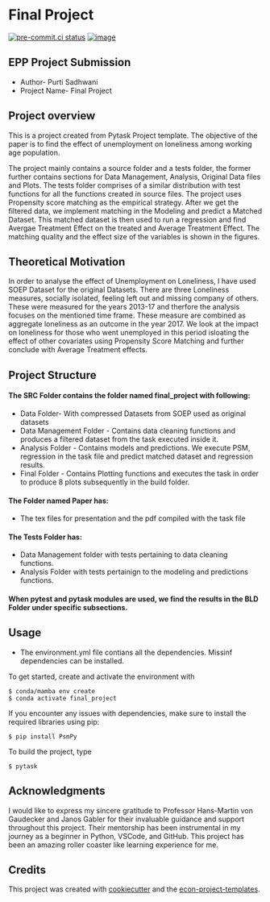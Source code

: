 # Final Project

[![pre-commit.ci status](https://results.pre-commit.ci/badge/github/PurtiS/final_project/main.svg)](https://results.pre-commit.ci/latest/github/PurtiS/final_project/main)
[![image](https://img.shields.io/badge/code%20style-black-000000.svg)](https://github.com/psf/black)

## EPP Project Submission

- Author- Purti Sadhwani
- Project Name- Final Project

## Project overview

This is a project created from Pytask Project template. The objective of the paper is to
find the effect of unemployment on loneliness among working age population.

The project mainly contains a source folder and a tests folder, the former further
contains sections for Data Management, Analysis, Original Data files and Plots. The
tests folder comprises of a similar distribution with test functions for all the
functions created in source files. The project uses Propensity score matching as the
empirical strategy. After we get the filtered data, we implement matching in the
Modeling and predict a Matched Dataset. This matched dataset is then used to run a
regression and find Avergae Treatment Effect on the treated and Average Treatment
Effect. The matching quality and the effect size of the variables is shown in the
figures.

## Theoretical Motivation

In order to analyse the effect of Unemployment on Loneliness, I have used SOEP Dataset
for the original Datasets. There are three Loneliness measures, socially isolated,
feeling left out and missing company of others. These were measured for the years
2013-17 and therfore the analysis focuses on the mentioned time frame. These measure are
combined as aggregate loneliness as an outcome in the year 2017. We look at the impact
on loneliness for those who went unemployed in this period isloating the effect of other
covariates using Propensity Score Matching and further conclude with Average Treatment
effects.

## Project Structure

#### The SRC Folder contains the folder named final_project with following:

- Data Folder- With compressed Datasets from SOEP used as original datasets
- Data Management Folder - Contains data cleaning functions and produces a filtered
  dataset from the task executed inside it.
- Analysis Folder - Contains models and predictions. We execute PSM, regression in the
  task file and predict matched dataset and regression results.
- Final Folder - Contains Plotting functions and executes the task in order to produce 8
  plots subsequently in the build folder.

#### The Folder named Paper has:

- The tex files for presentation and the pdf compiled with the task file

#### The Tests Folder has:

- Data Management folder with tests pertaining to data cleaning functions.
- Analysis Folder with tests pertainign to the modeling and predictions functions.

#### When pytest and pytask modules are used, we find the results in the BLD Folder under specific subsections.

## Usage

- The environment.yml file contians all the dependencies. Missinf dependencies can be
  installed.

To get started, create and activate the environment with

```console
$ conda/mamba env create
$ conda activate final_project
```

If you encounter any issues with dependencies, make sure to install the required
libraries using pip:

```
$ pip install PsmPy
```

To build the project, type

```console
$ pytask
```

## Acknowledgments

I would like to express my sincere gratitude to Professor Hans-Martin von Gaudecker and
Janos Gabler for their invaluable guidance and support throughout this project. Their
mentorship has been instrumental in my journey as a beginner in Python, VSCode, and
GitHub. This project has been an amazing roller coaster like learning experience for me.

## Credits

This project was created with [cookiecutter](https://github.com/audreyr/cookiecutter)
and the
[econ-project-templates](https://github.com/OpenSourceEconomics/econ-project-templates).

